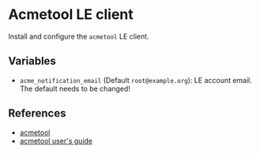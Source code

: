 Acmetool LE client
==================

Install and configure the `acmetool` LE client.


Variables
---------

* `acme_notification_email` (Default `root@example.org`):
  LE account email. The default needs to be changed!


References
----------

* [acmetool](https://github.com/hlandau/acmetool)
* [acmetool user's guide](https://hlandau.github.io/acmetool/userguide)
